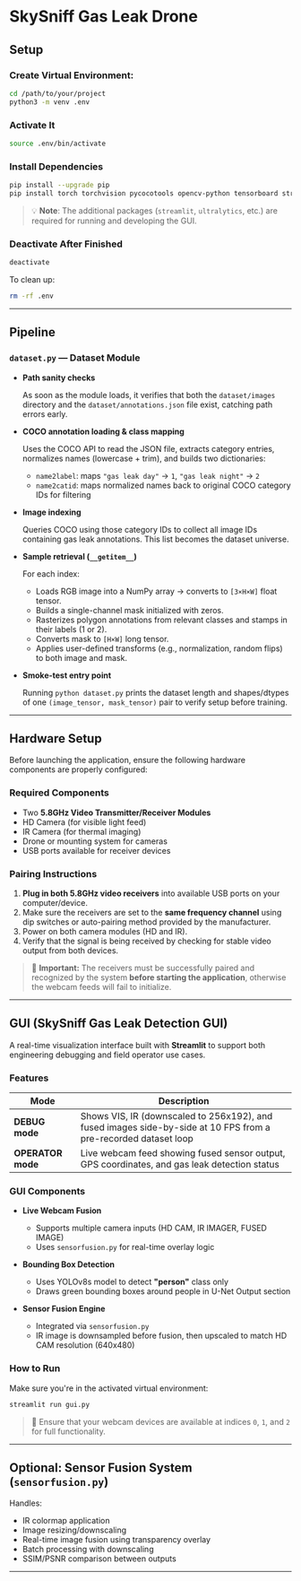 # SkySniff Gas Leak Drone

## Setup

### Create Virtual Environment:

```bash
cd /path/to/your/project
python3 -m venv .env
```

### Activate It

```bash
source .env/bin/activate
```

### Install Dependencies

```bash
pip install --upgrade pip
pip install torch torchvision pycocotools opencv-python tensorboard streamlit streamlit-autorefresh ultralytics numpy pillow scikit-image
```

> 💡 **Note**: The additional packages (`streamlit`, `ultralytics`, etc.) are required for running and developing the GUI.

### Deactivate After Finished

```bash
deactivate
```

To clean up:

```bash
rm -rf .env
```

---

## Pipeline

### `dataset.py` — Dataset Module

- **Path sanity checks**

  As soon as the module loads, it verifies that both the `dataset/images` directory and the `dataset/annotations.json` file exist, catching path errors early.
- **COCO annotation loading & class mapping**

  Uses the COCO API to read the JSON file, extracts category entries, normalizes names (lowercase + trim), and builds two dictionaries:

  - `name2label`: maps `"gas leak day"` → `1`, `"gas leak night"` → `2`
  - `name2catid`: maps normalized names back to original COCO category IDs for filtering
- **Image indexing**

  Queries COCO using those category IDs to collect all image IDs containing gas leak annotations. This list becomes the dataset universe.
- **Sample retrieval (`__getitem__`)**

  For each index:

  - Loads RGB image into a NumPy array → converts to `[3×H×W]` float tensor.
  - Builds a single-channel mask initialized with zeros.
  - Rasterizes polygon annotations from relevant classes and stamps in their labels (1 or 2).
  - Converts mask to `[H×W]` long tensor.
  - Applies user-defined transforms (e.g., normalization, random flips) to both image and mask.
- **Smoke-test entry point**

  Running `python dataset.py` prints the dataset length and shapes/dtypes of one `(image_tensor, mask_tensor)` pair to verify setup before training.

---

## Hardware Setup

Before launching the application, ensure the following hardware components are properly configured:

### Required Components

- Two **5.8GHz Video Transmitter/Receiver Modules**
- HD Camera (for visible light feed)
- IR Camera (for thermal imaging)
- Drone or mounting system for cameras
- USB ports available for receiver devices

### Pairing Instructions

1. **Plug in both 5.8GHz video receivers** into available USB ports on your computer/device.
2. Make sure the receivers are set to the **same frequency channel** using dip switches or auto-pairing method provided by the manufacturer.
3. Power on both camera modules (HD and IR).
4. Verify that the signal is being received by checking for stable video output from both devices.

> 📌 **Important:** The receivers must be successfully paired and recognized by the system **before starting the application**, otherwise the webcam feeds will fail to initialize.

---

## GUI (SkySniff Gas Leak Detection GUI)

A real-time visualization interface built with **Streamlit** to support both engineering debugging and field operator use cases.

### Features

| Mode                    | Description                                                                                                     |
| ----------------------- | --------------------------------------------------------------------------------------------------------------- |
| **DEBUG mode**    | Shows VIS, IR (downscaled to 256x192), and fused images side-by-side at 10 FPS from a pre-recorded dataset loop |
| **OPERATOR mode** | Live webcam feed showing fused sensor output, GPS coordinates, and gas leak detection status                    |

### GUI Components

- **Live Webcam Fusion**

  - Supports multiple camera inputs (HD CAM, IR IMAGER, FUSED IMAGE)
  - Uses `sensorfusion.py` for real-time overlay logic
- **Bounding Box Detection**

  - Uses YOLOv8s model to detect **"person"** class only
  - Draws green bounding boxes around people in U-Net Output section
- **Sensor Fusion Engine**

  - Integrated via `sensorfusion.py`
  - IR image is downsampled before fusion, then upscaled to match HD CAM resolution (640x480)

### How to Run

Make sure you're in the activated virtual environment:

```bash
streamlit run gui.py
```

> 📁 Ensure that your webcam devices are available at indices `0`, `1`, and `2` for full functionality.

---

## Optional: Sensor Fusion System (`sensorfusion.py`)

Handles:

- IR colormap application
- Image resizing/downscaling
- Real-time image fusion using transparency overlay
- Batch processing with downscaling
- SSIM/PSNR comparison between outputs

---

